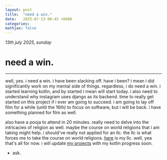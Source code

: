 ```yaml
---
layout: post
title:  "need a win."
date:   2025-07-13 00:45 +0400
categories:
mathjax: false
---
```


_13th july 2025, sunday_

# need a win.
---

well, yes. i need a win. i have been slacking off. have i been? i mean i did significantly work on my mental side of things. regardless, i do need a win. i started learning kotlin, and by started i mean will start today. i also need to understand why instagram uses django as its backend. time to really get started on this project if i ever am going to succeed. i am going to lay off film for a while (until the 16th) to focus on software, but i will be back. i have something planned for film as well.

also have a pooja to attend in 20 minutes. really need to delve into the intricacies of religion as well. maybe the course on world religions that i am taking might help. i should've really not applied for an llc. the llc is what forces me to take the course on world religions. <a href = "https://llp.vt.edu/llc/aurora.html" target = "blank">here</a> is my llc. well, yea that's all for now. i will update <a href = "https://atharvakokane.github.io/projects" target = "blank">my projects</a> with my kotlin progress soon.

 - ask.
